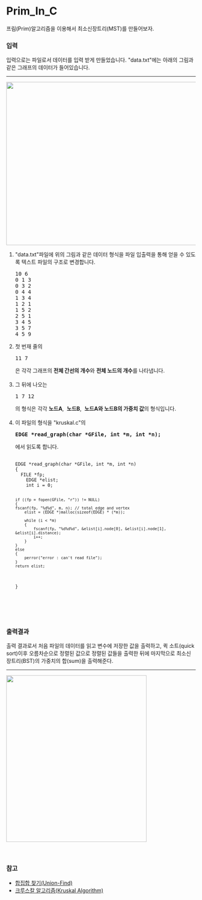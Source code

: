 # Prim_In_C
프림(Prim)알고리즘을 이용해서 최소신장트리(MST)를 만들어보자.

 <h3>입력</h3>
 <p>입력으로는 파일로서 데이터를 입력 받게 만들었습니다. "data.txt"에는 아래의 그림과 같은 그래프의 데이터가 들어있습니다.</p>
 <hr>
<img src = "http://cslab2.kku.ac.kr/~201721210/prim_1.JPG" width = "644px" height = "433px"><br>
<ol>
  <li>"data.txt"파일에 위의 그림과 같은 데이터 형식을 파일 입출력을 통해 얻을 수 있도록 텍스트 파일의 구조로 변경합니다.</li>
<pre>
10 6
0 1 3
0 3 2
0 4 4
1 3 4
1 2 1
1 5 2
2 5 1
3 4 5
3 5 7
4 5 9
</pre>
  <li>첫 번재 줄의 <pre>11 7</pre>은 각각 그래프의 <b>전체 간선의 개수</b>와 <b>전체 노드의 개수</b>를 나타냅니다.</li><br>
  <li>그 뒤에 나오는 <pre>1 7 12</pre>의 형식은 각각 <b>노드A</b>,&nbsp;&nbsp;<b>노드B</b>,&nbsp;&nbsp;<b>노드A와 노드B의 가중치 값</b>의 형식입니다.</li><br>
  <li>이 파일의 형식을 "kruskal.c"의 <pre><b>EDGE *read_graph(char *GFile, int *m, int *n);</b></pre>에서 읽도록 합니다.<br>
      <pre>
      <code>
EDGE *read_graph(char *GFile, int *m, int *n)
{
  FILE *fp;
	EDGE *elist;
	int i = 0;

	if ((fp = fopen(GFile, "r")) != NULL)
	{
    fscanf(fp, "%d%d", m, n); // total edge and vertex
		elist = (EDGE *)malloc(sizeof(EDGE) * (*m));

		while (i < *m)
		{
			fscanf(fp, "%d%d%d", &elist[i].node[0], &elist[i].node[1], &elist[i].distance);
			i++;
		}
	}
	else
	{
		perror("error : can't read file");
	}
	return elist;
}
      </code>
      </pre>
   </li><br>
 </ol>
 <br>
 <h3>출력결과</h3>
 <p>출력 결과로서 처음 파일의 데이터를 읽고 변수에 저장한 값을 출력하고, 퀵 소트(quick sort)이후 오름차순으로 정렬된 값으로 정렬된 값들을 출력한 뒤에 마지막으로 최소신장트리(BST)의 가중치의 합(sum)을 출력해준다.</p>
 <hr>
 <img src = "http://cslab2.kku.ac.kr/~201721210/output.jpg" width = "373px" height = "442px"><br>
 
 <br>
 <br>
 
 <h3>참고</h3>
 <ul>
  <li><a href = "https://www.youtube.com/watch?v=AMByrd53PHM&list=PLRx0vPvlEmdDHxCvAQS1_6XV4deOwfVrz&index=18">합집합 찾기(Union-Find)   </a></li>
  <li><a href = "https://www.youtube.com/watch?v=LQ3JHknGy8c&list=PLRx0vPvlEmdDHxCvAQS1_6XV4deOwfVrz&index=19">크루스칼 알고리즘(Kruskal Algorithm)</a></li>
 </ul>
 
 
 
